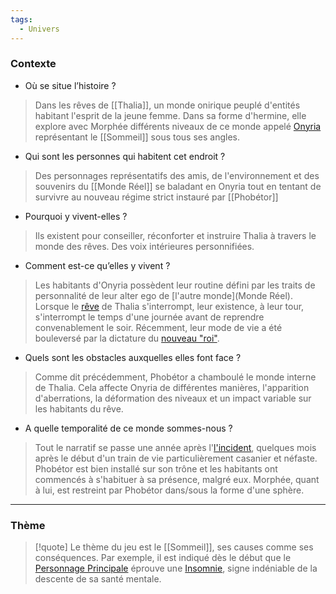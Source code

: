 ```yaml
---
tags:
  - Univers
---
```

### Contexte

- Où se situe l’histoire ? 

> Dans les rêves de [[Thalia]], un monde onirique peuplé d'entités habitant l'esprit de la jeune femme. Dans sa forme d'hermine, elle explore avec Morphée différents niveaux de ce monde appelé [Onyria](Onyria.md) représentant le [[Sommeil]] sous tous ses angles.

- Qui sont les personnes qui habitent cet endroit ? 

> Des personnages représentatifs des amis, de l'environnement et des souvenirs du [[Monde Réel]] se baladant en Onyria tout en tentant de survivre au nouveau régime strict instauré par [[Phobétor]]

- Pourquoi y vivent-elles ? 

> Ils existent pour conseiller, réconforter et instruire Thalia à travers le monde des rêves. Des voix intérieures personnifiées.

- Comment est-ce qu’elles y vivent ? 

> Les habitants d'Onyria possèdent leur routine défini par les traits de personnalité de leur alter ego de [l'autre monde](Monde Réel). Lorsque le [rêve](Onyria.md) de Thalia s'interrompt, leur existence, à leur tour, s'interrompt le temps d'une journée avant de reprendre convenablement le soir. Récemment, leur mode de vie a été bouleversé par la dictature du [nouveau "roi"](Phobétor.md). 

- Quels sont les obstacles auxquelles elles font face ? 

> Comme dit précédemment, Phobétor a chamboulé le monde interne de Thalia. Cela affecte Onyria de différentes manières, l'apparition d'aberrations, la déformation des niveaux et un impact variable sur les habitants du rêve.

- A quelle temporalité de ce monde sommes-nous ?

> Tout le narratif se passe une année après l'[l'incident](Traumatisme.md), quelques mois après le début d'un train de vie particulièrement casanier et néfaste. Phobétor est bien installé sur son trône et les habitants ont commencés à s'habituer à sa présence, malgré eux. Morphée, quant à lui, est restreint par Phobétor dans/sous la forme d'une sphère.

---
### Thème

> [!quote]
> Le thème du jeu est le [[Sommeil]], ses causes comme ses conséquences. Par exemple, il est indiqué dès le début que le [Personnage Principale](Thalia.md) éprouve une [Insomnie](Traumatisme), signe indéniable de la descente de sa santé mentale.